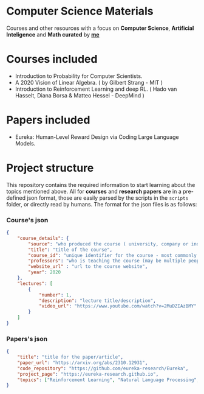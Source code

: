 # Computer Science Materials
Courses and other resources with a focus on **Computer Science**, **Artificial Inteligence** and **Math curated** by [**me**](www.github.com/victorl2)

# Courses included
+ Introduction to Probability for Computer Scientists.
+ A 2020 Vision of Linear Algebra. ( by Gilbert Strang - MIT )
+ Introduction to Reinforcement Learning and deep RL. ( Hado van Hasselt, Diana Borsa & Matteo Hessel - DeepMind )

# Papers included
+ Eureka: Human-Level Reward Design via Coding Large Language Models.


# Project structure
This repository contains the required information to start learning about the topics mentioned above. All for **courses** and **research papers** are in a pre-defined json format, those are easily parsed by the scripts in the `scripts` folder, or directly read by humans. The format for the json files is as follows: 

### Course's json
```json
{
    "course_details": { 
        "source": "who produced the course ( university, company or individual )",
        "title": "title of the course",
        "course_id": "unique identifier for the course - most commonly applied for university courses",
        "professors": "who is teaching the course (may be multiple people)",
        "website_url" : "url to the course website",
        "year": 2020 
    }, 
    "lectures": [
        { 
            "number": 1,
            "description": "lecture title/description",
            "video_url": "https://www.youtube.com/watch?v=2MuDZIAzBMY"
        }
    ]
}
```

### Papers's json
```json
{
    "title": "title for the paper/article",
    "paper_url": "https://arxiv.org/abs/2310.12931",
    "code_repository": "https://github.com/eureka-research/Eureka",
    "project_page": "https://eureka-research.github.io",
    "topics": ["Reinforcement Learning", "Natural Language Processing", "Reward Design", "Language Models"]
}
```